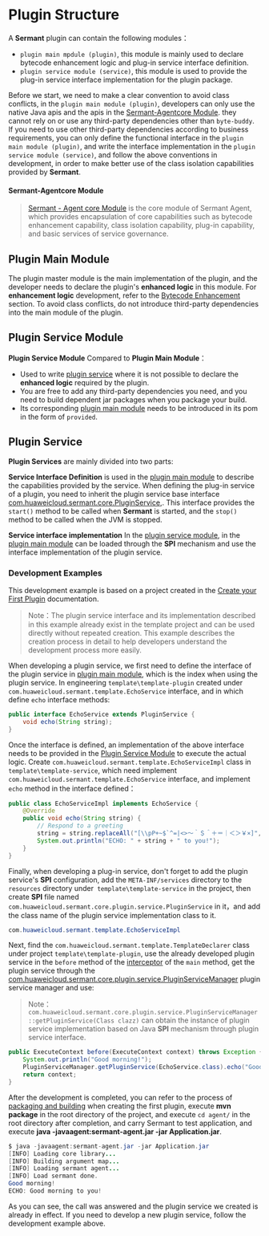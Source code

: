 # Plugin Structure

A **Sermant** plugin can contain the following modules：

- `plugin main mpdule (plugin)`, this module is mainly used to declare bytecode enhancement logic and plug-in service interface definition.
- `plugin service module (service)`, this module is used to provide the plug-in service interface implementation for the plugin package.

Before we start, we need to make a clear convention to avoid class conflicts, in the `plugin main module (plugin)`, developers can only use the native Java apis and the apis in the [Sermant-Agentcore Module](#Sermant-Agentcore-Module). they cannot rely on or use any third-party dependencies other than `byte-buddy`. If you need to use other third-party dependencies according to business requirements, you can only define the functional interface in the `plugin main module (plugin)`, and write the interface implementation in the `plugin service module (service)`, and follow the above conventions in development, in order to make better use of the class isolation capabilities provided by **Sermant**.

#### Sermant-Agentcore Module

> [Sermant - Agent core Module](https://github.com/huaweicloud/Sermant/tree/develop/sermant-agentcore/sermant-agentcore-core) is the core module of Sermant Agent, which provides encapsulation of core capabilities such as bytecode enhancement capability, class isolation capability, plug-in capability, and basic services of service governance.

## Plugin Main Module

The plugin master module is the main implementation of the plugin, and the developer needs to declare the plugin's **enhanced logic** in this module. For **enhancement logic**  development, refer to the [Bytecode Enhancement](bytecode-enhancement.md) section. To avoid class conflicts, do not introduce third-party dependencies into the main module of the plugin.

## Plugin Service Module

**Plugin Service Module** Compared to **Plugin Main Module**：

- Used to write [plugin service](#Plugin-Service) where it is not possible to declare the **enhanced logic** required by the plugin.
- You are free to add any third-party dependencies you need, and you need to build dependent jar packages when you package your build.
- Its corresponding [plugin main module](#Plugin-Main-Module) needs to be introduced in its pom in the form of `provided`.

## Plugin Service

**Plugin Services** are mainly divided into two parts:

**Service Interface Definition** is used in the [plugin main module](#Plugin-Main-Module) to describe the capabilities provided by the service. When defining the plug-in service of a plugin, you need to inherit the plugin service base interface [com.huaweicloud.sermant.core.PluginService](https://github.com/huaweicloud/Sermant/blob/develop/sermant-agentcore/sermant-agentcore-core/src/main/java/com/huaweicloud/sermant/core/plugin/service/PluginService.java),. This interface provides the `start()` method to be called when **Sermant** is started, and the `stop()` method to be called when the JVM is stopped.

**Service interface implementation** In the [plugin service module](#Plugin-Service-Module), in the [plugin main module](#Plugin-Main-Module) can be loaded through the **SPI** mechanism and use the interface implementation of the plugin service.

### Development Examples

This development example is based on a project created in the [Create your First Plugin](README.md) documentation.

> Note：The plugin service interface and its implementation described in this example already exist in the template project and can be used directly without repeated creation. This example describes the creation process in detail to help developers understand the development process more easily.

When developing a plugin service, we first need to define the interface of the plugin service in [plugin main module](#Plugin-Main-Module), which is the index when using the plugin service. In engineering ` template\template-plugin ` created under ` com.huaweicloud.sermant.template.EchoService ` interface, and in which define ` echo ` interface methods:

```java
public interface EchoService extends PluginService {
    void echo(String string);
}
```

Once the interface is defined, an implementation of the above interface needs to be provided in the [Plugin Service Module](#Plugin-Service-Module) to execute the actual logic. Create `com.huaweicloud.sermant.template.EchoServiceImpl` class in `template\template-service`, which need implement `com.huaweicloud.sermant.template.EchoService` interface, and implement `echo` method in the interface defined：

```java
public class EchoServiceImpl implements EchoService {
    @Override
    public void echo(String string) {
        // Respond to a greeting
        string = string.replaceAll("[\\pP+~$`^=|<>～｀＄＾＋＝｜＜＞￥×]", "");
        System.out.println("ECHO: " + string + " to you!");
    }
}
```

Finally, when developing a plug-in service, don't forget to add the plugin service's **SPI** configuration, add the `META-INF/services` directory to the `resources` directory under` template\template-service` in the project, then create **SPI** file named `com.huaweicloud.sermant.core.plugin.service.PluginService` in it，and add the class name of the plugin service implementation class to it.

```java
com.huaweicloud.sermant.template.EchoServiceImpl
```

Next, find the `com.huaweicloud.sermant.template.TemplateDeclarer` class under project `template\template-plugin`, use the already developed plugin service in the `before` method of the [interceptor](bytecode-enhancement.md#Interceptor) of the `main` method, get the plugin service through the [com.huaweicloud.sermant.core.plugin.service.PluginServiceManager](https://github.com/huaweicloud/Sermant/blob/develop/sermant-agentcore/sermant-agentcore-core/src/main/java/com/huaweicloud/sermant/core/plugin/service/PluginServiceManager.java) plugin service manager and use:

> Note：`com.huaweicloud.sermant.core.plugin.service.PluginServiceManager::getPluginService(Class clazz)` can obtain the instance of plugin service implementation based on Java **SPI** mechanism through plugin service interface.

```java
public ExecuteContext before(ExecuteContext context) throws Exception {
    System.out.println("Good morning!");
    PluginServiceManager.getPluginService(EchoService.class).echo("Good morning!");
    return context;
}
```

After the development is completed, you can refer to the process of [packaging and building](README.md#Packaged-Build) when creating the first plugin, execute **mvn package** in the root directory of the project, and execute `cd agent/` in the root directory after completion, and carry Sermant to test application, and execute **java -javaagent:sermant-agent.jar -jar Application.jar**.

```java
$ java -javaagent:sermant-agent.jar -jar Application.jar
[INFO] Loading core library... 
[INFO] Building argument map... 
[INFO] Loading sermant agent... 
[INFO] Load sermant done. 
Good morning!
ECHO: Good morning to you!
```

As you can see, the call was answered and the plugin service we created is already in effect. If you need to develop a new plugin service, follow the development example above.
